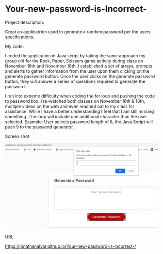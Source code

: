 # Your-new-password-is-Incorrect-

Project description:

Creat an applicatrion used to generate a random password per the users specifications.

My code:

I coded the application in Java script by taking the same approach my group did for the Rock, Paper, Scissors game activity during class on November 16th and November 18th. I established a set of arrays, prompts and alerts to gather information from the user upon them clicking on the generate password button. Once the user clicks on the generate password button, they will answer a series of questions required to generate the password.

I ran into extreme difficulty when coding the for loop and pushing the code to password box. I re-watched both classes on November 16th & 18th, multiple videos on the web and even reached out to my class for assistance. While I have a better understanding I feel that I am still missing something. The loop will include one additional character than the user selected. Example: User selects password length of 8, the Java Script will push 9 to the password generator.

Screen shot

![alt text](https://github.com/JonathanAlvar/Your-new-password-is-Incorrect-/blob/main/Assets/ScreenShot.JPG)

URL

https://jonathanalvar.github.io/Your-new-password-is-Incorrect-/
